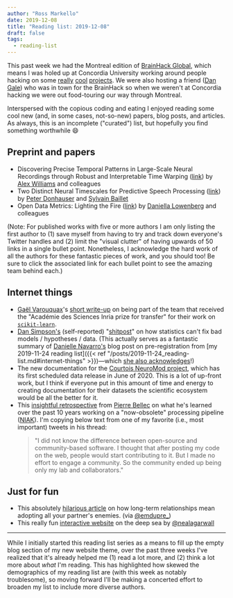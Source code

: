 ```yaml
---
author: "Ross Markello"
date: 2019-12-08
title: "Reading list: 2019-12-08"
draft: false
tags: 
  - reading-list
---
```


This past week we had the Montreal edition of [BrainHack Global](https://brainhackmtl.github.io/global2019/), which means I was holed up at Concordia University working around people hacking on some [really](https://twitter.com/BrainhackMTL/status/1203080732140281856) [cool](https://twitter.com/BrainhackMTL/status/1203061017657401344) [projects](https://twitter.com/BrainhackMTL/status/1203045643561918467).
We were also hosting a friend ([Dan Gale](https://danjgale.github.io/)) who was in town for the BrainHack so when we weren't at Concordia hacking we were out food-touring our way through Montreal.

Interspersed with the copious coding and eating I enjoyed reading some cool new (and, in some cases, not-so-new) papers, blog posts, and articles.
As always, this is an incomplete ("curated") list, but hopefully you find something worthwhile :smile:

## Preprint and papers

- Discovering Precise Temporal Patterns in Large-Scale Neural Recordings through Robust and Interpretable Time Warping ([link](https://doi.org/10.1016/j.neuron.2019.10.020)) by [Alex Williams](https://twitter.com/ItsNeuronal) and colleagues
- Two Distinct Neural Timescales for Predictive Speech Processing ([link](https://doi.org/10.1016/j.neuron.2019.10.019)) by [Peter Donhauser](https://twitter.com/pwdonh) and [Sylvain Baillet](https://twitter.com/sylvain_baillet)
- Open Data Metrics: Lighting the Fire ([link](http://doi.org/10.5281/zenodo.3525349)) by [Daniella Lowenberg](https://twitter.com/DaniLowenberg) and colleagues

(Note: For published works with five or more authors I am only listing the first author to (1) save myself from having to try and track down everyone's Twitter handles and (2) limit the "visual clutter" of having upwards of 50 links in a single bullet point.
Nonetheless, I acknowledge the hard work of all the authors for these fantastic pieces of work, and you should too!
Be sure to click the associated link for each bullet point to see the amazing team behind each.)

## Internet things

- [Gaël Varouquax](https://twitter.com/GaelVaroquaux)'s [short write-up](http://gael-varoquaux.info/programming/getting-a-big-scientific-prize-for-open-source-software.html) on being part of the team that received the "Académie des Sciences Inria prize for transfer" for their work on [`scikit-learn`](https://scikit-learn.org/).
- [Dan Simpson's](https://twitter.com/dan_p_simpson/) (self-reported) "[shitpost](https://statmodeling.stat.columbia.edu/2019/12/02/unquestionable-research-practices/)" on how statistics can't fix bad models / hypotheses / data. (This actually serves as a fantastic summary of [Danielle Navarro's](https://twitter.com/djnavarro/) blog post on pre-registration from [my 2019-11-24 reading list]({{< ref "/posts/2019-11-24_reading-list.md#internet-things" >}})&mdash;which [she also acknowledges](https://twitter.com/djnavarro/status/1201564900117626881)!)
- The new documentation for the [Courtois NeuroMod project](http://docs.cneuromod.ca/en/2020-alpha/), which has its first scheduled data release in June of 2020. This is a lot of up-front work, but I think if everyone put in this amount of time and energy to creating documentation for their datasets the scientific ecosystem would be all the better for it.
- This [insightful retrospective](https://twitter.com/pierre_bellec/status/1203038496992223234) from [Pierre Bellec](https://twitter.com/pierre_bellec) on what he's learned over the past 10 years working on a "now-obsolete" processing pipeline ([NIAK](https://t.co/88MVWxN9jc?amp=1)). I'm copying below text from one of my favorite (i.e., most important) tweets in his thread:
    > "I did not know the difference between open-source and community-based software. I thought that after posting my code on the web, people would start contributing to it. But I made no effort to engage a community. So the community ended up being only my lab and collaborators."

## Just for fun

- This absolutely [hilarious article](https://www.thecut.com/2019/12/my-wifes-enemies-are-now-my-enemies-too.html) on how long-term relationships mean adopting all your partner's enemies. (via [@emdupre_](https://twitter.com/emdupre_))
- This really fun [interactive website](https://neal.fun/deep-sea/) on the deep sea by [@nealagarwall](https://twitter.com/nealagarwal)

---

While I initially started this reading list series as a means to fill up the empty blog section of my new website theme, over the past three weeks I've realized that it's already helped me (1) read a lot more, and (2) think a lot more about _what_ I'm reading.
This has highlighted how skewed the demographics of my reading list are (with this week as notably troublesome), so moving forward I'll be making a concerted effort to broaden my list to include more diverse authors.
